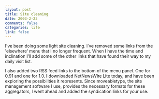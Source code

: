 ```yaml
--- 
layout: post
title: Site cleaning
date: 2003-2-23
comments: false
categories: life
link: false
---
```

I've been doing some light site cleaning. I've removed some links from the 'elsewhere' menu that I no longer frequent. When I have the time and inclination I'll add some of the other links that have found their way to my daily visit list.

I also added two RSS feed links to the bottom of the menu panel. One for 0.91 and one for 1.0. I downloaded NetNewsWire Lite today, and have been exploring the possibilities it represents. Since moveabletype, the site management software I use, provides the necessary formats for these aggregators, I went ahead and added the syndication links for your use.
